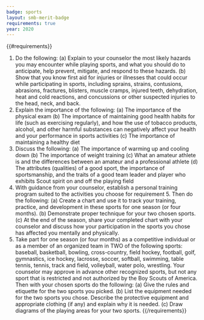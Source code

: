 ```yaml
---
badge: sports
layout: smb-merit-badge
requirements: true
year: 2020
---
```


{{#requirements}}
1. Do the following:
    (a) Explain to your counselor the most likely hazards you may encounter while playing sports, and what you should do to anticipate, help prevent, mitigate, and respond to these hazards.
    (b) Show that you know first aid for injuries or illnesses that could occur while participating in sports, including sprains, strains, contusions, abrasions, fractures, blisters, muscle cramps, injured teeth, dehydration, heat and cold reactions, and concussions or other suspected injuries to the head, neck, and back.
2. Explain the importance of the following:
    (a) The importance of the physical exam
    (b) The importance of maintaining good health habits for life (such as exercising regularly), and how the use of tobacco products, alcohol, and other harmful substances can negatively affect your health and your performance in sports activities
    (c) The importance of maintaining a healthy diet
3. Discuss the following:
    (a) The importance of warming up and cooling down
    (b) The importance of weight training
    (c) What an amateur athlete is and the differences between an amateur and a professional athlete
    (d) The attributes (qualities) of a good sport, the importance of sportsmanship, and the traits of a good team leader and player who exhibits Scout spirit on and off the playing field
4. With guidance from your counselor, establish a personal training program suited to the activities you choose for requirement 5. Then do the following:
    (a) Create a chart and use it to track your training, practice, and development in these sports for one season (or four months).
    (b) Demonstrate proper technique for your two chosen sports.
    (c) At the end of the season, share your completed chart with your counselor and discuss how your participation in the sports you chose has affected you mentally and physically.
5. Take part for one season (or four months) as a competitive individual or as a member of an organized team in TWO of the following sports: baseball, basketball, bowling, cross-country, field hockey, football, golf, gymnastics, ice hockey, lacrosse, soccer, softball, swimming, table tennis, tennis, track and field, volleyball, water polo, wrestling. Your counselor may approve in advance other recognized sports, but not any sport that is restricted and not authorized by the Boy Scouts of America. Then with your chosen sports do the following:
    (a) Give the rules and etiquette for the two sports you picked.
    (b) List the equipment needed for the two sports you chose. Describe the protective equipment and appropriate clothing (if any) and explain why it is needed.
    (c) Draw diagrams of the playing areas for your two sports.
{{/requirements}}
